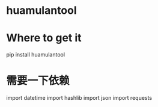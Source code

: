 # huamulantool
# Where to get it
pip install huamulantool

# 需要一下依赖
import datetime
import hashlib
import json
import requests